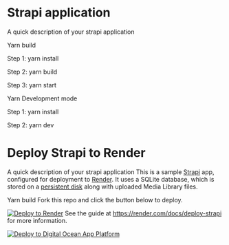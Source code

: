 # Strapi application

A quick description of your strapi application

Yarn build

  Step 1:
  yarn install
  
  Step 2:
  yarn build
  
  Step 3:
  yarn start

Yarn Development mode

  Step 1:
   yarn install
   
  Step 2:
   yarn dev


# Deploy Strapi to Render

A quick description of your strapi application
This is a sample [Strapi](https://strapi.io/) app, configured for deployment to [Render](https://render.com). It uses a SQLite database, which is stored on a [persistent disk](https://render.com/docs/disks) along with uploaded Media Library files.

Yarn build
Fork this repo and click the button below to deploy.

[![Deploy to Render](https://trello-attachments.s3.amazonaws.com/5d29325d2000ef2fad36345f/5f819c1647913f104387c46c/a75cdf7a20b99c5bbf6a1d2a57ee2d3d/render.svg)](https://render.com/deploy)
See the guide at https://render.com/docs/deploy-strapi for more information.


[![Deploy to Digital Ocean App Platform](https://trello-attachments.s3.amazonaws.com/5d29325d2000ef2fad36345f/5f819c1647913f104387c46c/a9f26111f5394e5ab546d67d238c6b0d/do.svg)](https://cloud.digitalocean.com/apps/new)
